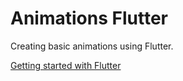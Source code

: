 # Animations Flutter

Creating basic animations using Flutter.

[Getting started with Flutter](https://hurricane-grey-9d5.notion.site/Configura-es-do-ambiente-f9a21b85808d4377aa7a0387738d8303)
